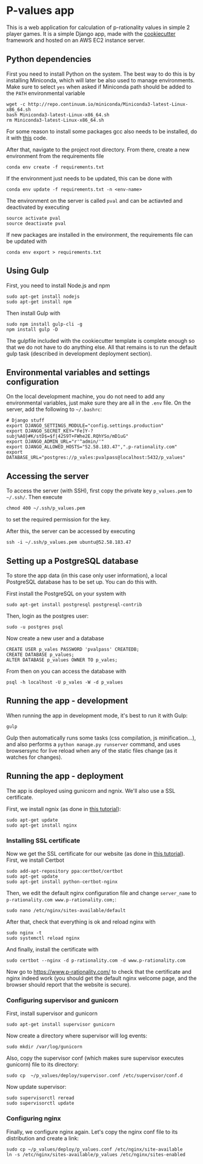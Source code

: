 # P-values app

This is a web application for calculation of p-rationality values in simple 2 player games. It is a simple Django app, made with the [cookiecutter](https://github.com/pydanny/cookiecutter-django) framework and hosted on an AWS EC2 instance server.

## Python dependencies

First you need to install Python on the system. The best way to do this is by installing Miniconda, which will later be also used to manage environments. Make sure to select `yes` when asked if Miniconda path should be added to the `PATH` environmental variable

```
wget -c http://repo.continuum.io/miniconda/Miniconda3-latest-Linux-x86_64.sh
bash Miniconda3-latest-Linux-x86_64.sh
rm Miniconda3-latest-Linux-x86_64.sh
```

For some reason to install some packages gcc also needs to be installed, do it with [this](https://gist.github.com/application2000/73fd6f4bf1be6600a2cf9f56315a2d91#gistcomment-2119543) code.

After that, navigate to the project root directory. From there, create a new environment from the requirements file
```
conda env create -f requirements.txt
```
If the environment just needs to be updated, this can be done with
```
conda env update -f requirements.txt -n <env-name>
```

The environment on the server is called `pval` and can be actiavted and deactivated by executing
```
source activate pval
source deactivate pval
```

If new packages are installed in the environment, the requirements file can be updated with
```
conda env export > requirements.txt
```

## Using Gulp

First, you need to install Node.js and npm
```
sudo apt-get install nodejs
sudo apt-get install npm
```

Then install Gulp with
```
sudo npm install gulp-cli -g
npm install gulp -D
```

The gulpfile included with the cookiecutter template is complete enough so that we do not have to do anything else. All that remains is to run the default gulp task (described in development deployment section).

## Environmental variables and settings configuration
On the local development machine, you do not need to add any environmental variables, just make sure they are all in the `.env` file. On the server, add the following to `~/.bashrc`:
```
# Django stuff
export DJANGO_SETTINGS_MODULE="config.settings.production"
export DJANGO_SECRET_KEY="Fe]Y-?subj%AO}#K/stD$=$f|42S9T+FWhe2E.RQhYSo/mD1uG"
export DJANGO_ADMIN_URL="r'^admin/'"
export DJANGO_ALLOWED_HOSTS="52.58.183.47",".p-rationality.com"
export DATABASE_URL="postgres://p_vales:pvalpass@localhost:5432/p_values"
```

## Accessing the server

To access the server (with SSH), first copy the private key `p_values.pem` to `~/.ssh/`. Then execute
```
chmod 400 ~/.ssh/p_values.pem
```
to set the required permission for the key.

After this, the server can be accessed by executing
```
ssh -i ~/.ssh/p_values.pem ubuntu@52.58.183.47
```

## Setting up a PostgreSQL database
To store the app data (in this case only user information), a local PostgreSQL database has to be set up. You can do this with.

First install the PostgreSQL on your system with
```
sudo apt-get install postgresql postgresql-contrib
```

Then, login as the postgres user:
```
sudo -u postgres psql
```

Now create a new user and a database
```
CREATE USER p_vales PASSWORD 'pvalpass' CREATEDB;
CREATE DATABASE p_values;
ALTER DATABASE p_values OWNER TO p_vales;
```

From then on you can access the database with
```
psql -h localhost -U p_vales -W -d p_values
```

## Running the app - development
When running the app in development mode, it's best to run it with Gulp:
```
gulp
```

Gulp then automatically runs some tasks (css compilation, js minification...), and also performs a `python manage.py runserver` command, and uses browsersync for live reload when any of the static files change (as it watches for changes).

## Running the app - deployment
The app is deployed using gunicorn and ngnix. We'll also use a SSL certificate.

First, we install ngnix (as done in [this tutorial](https://www.digitalocean.com/community/tutorials/how-to-install-nginx-on-ubuntu-16-04)):
```
sudo apt-get update
sudo apt-get install nginx
```

### Installing SSL certificate
Now we get the SSL certificate for our website (as done in [this tutorial](https://www.digitalocean.com/community/tutorials/how-to-secure-nginx-with-let-s-encrypt-on-ubuntu-16-04)). First, we install Certbot

```
sudo add-apt-repository ppa:certbot/certbot
sudo apt-get update
sudo apt-get install python-certbot-nginx
```

Then, we edit the default nginx configuration file and change `server_name` to `p-rationality.com www.p-rationality.com;`:
```
sudo nano /etc/nginx/sites-available/default
```

After that, check that everything is ok and reload nginx with
```
sudo nginx -t
sudo systemctl reload nginx
```

And finally, install the certificate with
```
sudo certbot --nginx -d p-rationality.com -d www.p-rationality.com
```

Now go to https://www.p-rationality.com/ to check that the certificate and nginx indeed work (you should get the default nginx welcome page, and the browser should report that the website is secure).


### Configuring supervisor and gunicorn
First, install supervisor and gunicorn
```
sudo apt-get install supervisor gunicorn
```
Now create a directory where supervisor will log events:
```
sudo mkdir /var/log/gunicorn
```

Also, copy the supervisor conf (which makes sure supervisor executes gunicorn) file to its directory:
```
sudo cp  ~/p_values/deploy/supervisor.conf /etc/supervisor/conf.d
```

Now update supervisor:
```
sudo supervisorctl reread
sudo supervisorctl update
```

### Configuring nginx
Finally, we configure nginx again. Let's copy the nginx conf file to its distribution and create a link:
```
sudo cp ~/p_values/deploy/p_values.conf /etc/nginx/site-available
ln -s /etc/nginx/sites-available/p_values /etc/nginx/sites-enabled
```
